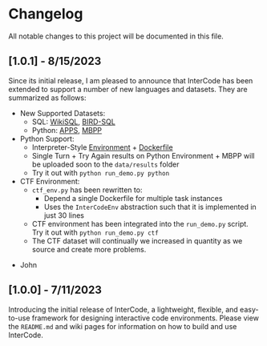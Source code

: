 # Changelog

All notable changes to this project will be documented in this file.

## [1.0.1] - 8/15/2023

Since its initial release, I am pleased to announce that InterCode has been extended to support a number of new languages and datasets. They are summarized as follows:

* New Supported Datasets:
    * SQL: [WikiSQL](https://github.com/princeton-nlp/intercode/tree/master/data/sql/wikisql), [BIRD-SQL](https://github.com/princeton-nlp/intercode/tree/master/data/sql/bird)
    * Python: [APPS](https://github.com/princeton-nlp/intercode/tree/master/data/python/apps), [MBPP](https://github.com/princeton-nlp/intercode/tree/master/data/python/mbpp)
* Python Support:
    * Interpreter-Style [Environment](https://github.com/princeton-nlp/intercode/blob/master/intercode/envs/python/python_env.py) + [Dockerfile](https://github.com/princeton-nlp/intercode/blob/master/docker/python.Dockerfile)
    * Single Turn + Try Again results on Python Environment + MBPP will be uploaded soon to the `data/results` folder
    * Try it out with `python run_demo.py python`
* CTF Environment:
    * `ctf_env.py` has been rewritten to:
        * Depend a single Dockerfile for multiple task instances
        * Uses the `InterCodeEnv` abstraction such that it is implemented in just 30 lines
    * CTF environment has been integrated into the `run_demo.py` script. Try it out with `python run_demo.py ctf`
    * The CTF dataset will continually we increased in quantity as we source and create more problems.

- John 

## [1.0.0] - 7/11/2023

Introducing the initial release of InterCode, a lightweight, flexible, and easy-to-use framework for designing interactive code environments. Please view the `README.md` and wiki pages for information on how to build and use InterCode.
